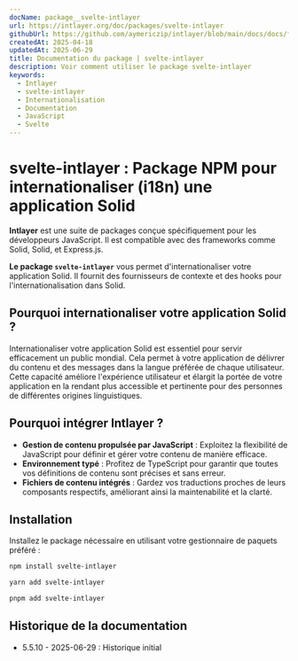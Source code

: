 ```yaml
---
docName: package__svelte-intlayer
url: https://intlayer.org/doc/packages/svelte-intlayer
githubUrl: https://github.com/aymericzip/intlayer/blob/main/docs/docs/fr/packages/svelte-intlayer/index.md
createdAt: 2025-04-18
updatedAt: 2025-06-29
title: Documentation du package | svelte-intlayer
description: Voir comment utiliser le package svelte-intlayer
keywords:
  - Intlayer
  - svelte-intlayer
  - Internationalisation
  - Documentation
  - JavaScript
  - Svelte
---
```


# svelte-intlayer : Package NPM pour internationaliser (i18n) une application Solid

**Intlayer** est une suite de packages conçue spécifiquement pour les développeurs JavaScript. Il est compatible avec des frameworks comme Solid, Solid, et Express.js.

**Le package `svelte-intlayer`** vous permet d'internationaliser votre application Solid. Il fournit des fournisseurs de contexte et des hooks pour l'internationalisation dans Solid.

## Pourquoi internationaliser votre application Solid ?

Internationaliser votre application Solid est essentiel pour servir efficacement un public mondial. Cela permet à votre application de délivrer du contenu et des messages dans la langue préférée de chaque utilisateur. Cette capacité améliore l'expérience utilisateur et élargit la portée de votre application en la rendant plus accessible et pertinente pour des personnes de différentes origines linguistiques.

## Pourquoi intégrer Intlayer ?

- **Gestion de contenu propulsée par JavaScript** : Exploitez la flexibilité de JavaScript pour définir et gérer votre contenu de manière efficace.
- **Environnement typé** : Profitez de TypeScript pour garantir que toutes vos définitions de contenu sont précises et sans erreur.
- **Fichiers de contenu intégrés** : Gardez vos traductions proches de leurs composants respectifs, améliorant ainsi la maintenabilité et la clarté.

## Installation

Installez le package nécessaire en utilisant votre gestionnaire de paquets préféré :

```bash packageManager="npm"
npm install svelte-intlayer
```

```bash packageManager="yarn"
yarn add svelte-intlayer
```

```bash packageManager="pnpm"
pnpm add svelte-intlayer
```

## Historique de la documentation

- 5.5.10 - 2025-06-29 : Historique initial
